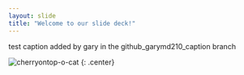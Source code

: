 ```yaml
---
layout: slide
title: "Welcome to our slide deck!"
---
```


test caption added by gary in the github_garymd210_caption branch

![cherryontop-o-cat](https://octodex.github.com/images/cherryontop-o-cat.png)
{: .center}
